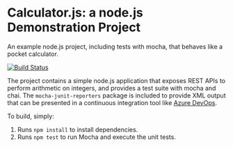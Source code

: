 Calculator.js: a node.js Demonstration Project
==============================================
An example node.js project, including tests with mocha, that behaves like
a pocket calculator.

[![Build Status](https://dev.azure.com/Horj358480149/Integrating%20External%20Source%20Control%20with%20Azure%20Pipelines/_apis/build/status/jonkeat.calculator?branchName=master)](https://dev.azure.com/Horj358480149/Integrating%20External%20Source%20Control%20with%20Azure%20Pipelines/_build/latest?definitionId=23&branchName=master)

The project contains a simple node.js application that exposes REST APIs
to perform arithmetic on integers, and provides a test suite with mocha
and chai.  The `mocha-junit-reporters` package is included to provide XML
output that can be presented in a continuous integration tool like
[Azure DevOps](https://azure.com/devops).

To build, simply:

1. Runs `npm install` to install dependencies.
2. Runs `npm test` to run Mocha and execute the unit tests.

